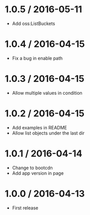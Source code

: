 1.0.5 / 2016-05-11
==================

  * Add oss:ListBuckets

1.0.4 / 2016-04-15
==================

  * Fix a bug in enable path

1.0.3 / 2016-04-15
==================

  * Allow multiple values in condition

1.0.2 / 2016-04-15
==================

  * Add examples in README
  * Allow list objects under the last dir

1.0.1 / 2016-04-14
==================

  * Change to bootcdn
  * Add app version in page

1.0.0 / 2016-04-13
==================

  * First release
